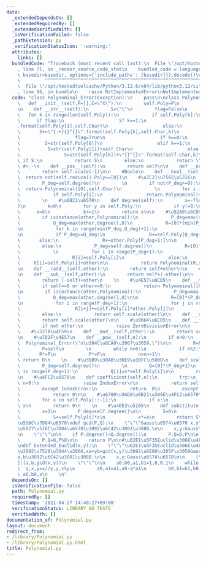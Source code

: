 ```yaml
---
data:
  _extendedDependsOn: []
  _extendedRequiredBy: []
  _extendedVerifiedWith: []
  _isVerificationFailed: false
  _pathExtension: py
  _verificationStatusIcon: ':warning:'
  attributes:
    links: []
  bundledCode: "Traceback (most recent call last):\n  File \"/opt/hostedtoolcache/Python/3.12.6/x64/lib/python3.12/site-packages/onlinejudge_verify/documentation/build.py\"\
    , line 71, in _render_source_code_stat\n    bundled_code = language.bundle(stat.path,\
    \ basedir=basedir, options={'include_paths': [basedir]}).decode()\n          \
    \         ^^^^^^^^^^^^^^^^^^^^^^^^^^^^^^^^^^^^^^^^^^^^^^^^^^^^^^^^^^^^^^^^^^^^^^^^^^^^^^^^^\n\
    \  File \"/opt/hostedtoolcache/Python/3.12.6/x64/lib/python3.12/site-packages/onlinejudge_verify/languages/python.py\"\
    , line 96, in bundle\n    raise NotImplementedError\nNotImplementedError\n"
  code: "class Polynominal_Error(Exception):\n    pass\n\nclass Polynominal():\n \
    \   def __init__(self,P=[],C=\"X\"):\n        self.Poly=P\n        self.Char=C\n\
    \n    def __str__(self):\n        S=\"\"\n        flag=False\n        \n     \
    \   for k in range(len(self.Poly)):\n            if self.Poly[k]:\n          \
    \      if flag:\n                    if k==1:\n                        S+=\"{:+}{}\"\
    .format(self.Poly[1],self.Char)\n                    else:\n                 \
    \       S+=\"{:+}{}^{}\".format(self.Poly[k],self.Char,k)\n                else:\n\
    \                    flag=True\n                    if k==0:\n               \
    \         S=str(self.Poly[0])\n                    elif k==1:\n              \
    \          S=str(self.Poly[1])+self.Char\n                    else:\n        \
    \                S=str(self.Poly[k])+\"{}^{}\".format(self.Char,k)\n\n       \
    \ if S:\n            return S\n        else:\n            return \"0\"\n\n   \
    \ #+,-\n    def __pos__(self):\n        return self\n\n    def __neg__(self):\n\
    \        return self.scale(-1)\n\n    #Boole\n    def __bool__(self):\n      \
    \  return not(self.reduce().Poly==[0])\n    #\u7C21\u7565\u5316\n    def reduce(self):\n\
    \        P_deg=self.degree()\n        \n        if not(P_deg>=0):\n          \
    \  return Polynominal([0],self.Char)\n            \n        for i in range(self.degree(),-1,-1):\n\
    \            if self.Poly[i]:\n                return Polynominal(self.Poly[:i+1],self.Char)\n\
    \        \n    #\u6B21\u6570\n    def degree(self):\n        x=-float(\"inf\"\
    )\n        k=0\n        for y in self.Poly:\n            if y!=0:\n          \
    \      x=k\n            k+=1\n        return x\n\n    #\u52A0\u6CD5\n    def __add__(self,other):\n\
    \        if isinstance(other,Polynominal):\n            P_deg=max(self.degree(),0)\n\
    \            Q_deg=max(other.degree(),0)\n            R=[0]*(min(P_deg,Q_deg)+1)\n\
    \n            for k in range(min(P_deg,Q_deg)+1):\n                R[k]=self.Poly[k]+other.Poly[k]\n\
    \n            if P_deg>=Q_deg:\n                R+=self.Poly[Q_deg+1:]\n     \
    \       else:\n                R+=other.Poly[P_deg+1:]\n\n            return Polynominal(R,self.Char).reduce()\n\
    \        else:\n            P_deg=self.degree()\n            R=[0]*(P_deg+1)\n\
    \            \n            for i in range(P_deg+1):\n                if i:\n \
    \                   R[i]=self.Poly[i]\n                else:\n               \
    \     R[i]=self.Poly[i]+other\n\n            return Polynominal(R,self.Char).reduce()\n\
    \n    def __radd__(self,other):\n        return self+other\n\n    #\u6E1B\u6CD5\
    \n    def __sub__(self,other):\n        return self+(-other)\n\n    def __rsub__(self,other):\n\
    \        return (-self)+other\n    \n    #\u4E57\u6CD5\n    def __mul__(self,other):\n\
    \        if self==0 or other==0:\n            return Polynominal([0],self.Char)\n\
    \n        if isinstance(other,Polynominal):\n            P_deg=max(self.degree(),0)\n\
    \            Q_deg=max(other.degree(),0)\n\n            R=[0]*(P_deg+Q_deg+1)\n\
    \n            for i in range(P_deg+1):\n                for j in range(Q_deg+1):\n\
    \                    R[i+j]+=self.Poly[i]*other.Poly[j]\n            return Polynominal(R,self.Char).reduce()\n\
    \        else:\n            return self.scale(other)\n\n    def __rmul__(self,other):\n\
    \        return self.scale(other)\n\n    #\u9664\u6CD5\n    def __floordiv__(self,other):\n\
    \        if not other:\n            raise ZeroDivisionError\n\n        pass\n\n\
    \    #\u5270\u4F59\n    def __mod__(self,other):\n        return self-(self//other)*other\n\
    \n    #\u7D2F\u4E57\n    def __pow__(self,n):\n        if n<0:\n            raise\
    \  Polynominal_Error(\"n\u304C\u8CA0\u3067\u3059.\")\n\n        R=Polynominal([1],self.Char)\n\
    \        P=self\n        \n        while n>0:\n            if n%2:\n         \
    \       R*=P\n            P*=P\n            n=n>>1\n                \n       \
    \ return R\n    \n    #\u30B9\u30AB\u30E9\u30FC\u500D\n    def scale(self,s):\n\
    \        P_deg=self.degree()\n        \n        Q=[0]*(P_deg+1)\n        for i\
    \ in range(P_deg+1):\n            Q[i]=s*self.Poly[i]\n\n        return Polynominal(Q,self.Char).reduce()\n\
    \n    #\u4FC2\u6570\n    def coefficient(self,n):\n        try:\n            if\
    \ n<0:\n                raise IndexError\n\n            return self.Poly[n]\n\
    \        except IndexError:\n            return  0\n        except TypeError:\n\
    \            return 0\n\n    #\u6700\u9AD8\u6B21\u306E\u4FC2\u6570\n    def leading_coefficient(self):\n\
    \        for x in self.Poly[::-1]:\n            if x:\n                return\
    \ x\n        return 0\n    \n    #\u4EE3\u5165\n    def substitute(self,a):\n\
    \        x=1\n        P_deg=self.degree()\n\n        S=0\n        for i in range(P_deg+1):\n\
    \            S+=self.Poly[i]*x\n            x*=a\n        return S\n\n#\u6700\u5927\
    \u516C\u7D04\u6570\ndef gcd(P,Q):\n    \"\"\"Gauss\u6574\u6570 x,y\u306E\u6700\
    \u5927\u516C\u7D04\u6570\u3092\u6C42\u3081\u308B.\n\n    x,y:Gauss\u6574\u6570\
    \n    \"\"\"\n\n    if P.degree()<Q.degree():\n        P,Q=Q,P\n\n    while Q:\n\
    \        P.Q=Q,P%Q\n\n    return P\n\n#\u62E1\u5F35Euclid\u306E\u4E92\u9664\u6CD5\
    \ndef Extended_Euclid(x,y):\n    \"\"\"\u62E1\u5F35Euclid\u306E\u4E92\u9664\u6CD5\
    \u3092\u7528\u3044\u3066,xa+yb=gcd(x,y)\u3092\u6E80\u305F\u3059Gauss\u6574\u6570\
    a,b\u3092\u6C42\u3081\u308B.\n\n    x,y:Gauss\u6574\u6570\n\n    [\u51FA\u529B\
    ]:(a,b,gcd(x,y))\n    \"\"\"\n\n    a0,b0,a1,b1=1,0,0,1\n    while y:\n      \
    \  q,x,y=x//y,y,x%y\n        a0,a1=a1,a0-q*a1\n        b0,b1=b1,b0-q*b1\n    return\
    \ a0,b0,x\n    \n"
  dependsOn: []
  isVerificationFile: false
  path: Polynomial.py
  requiredBy: []
  timestamp: '2021-04-27 14:48:27+09:00'
  verificationStatus: LIBRARY_NO_TESTS
  verifiedWith: []
documentation_of: Polynomial.py
layout: document
redirect_from:
- /library/Polynomial.py
- /library/Polynomial.py.html
title: Polynomial.py
---
```

